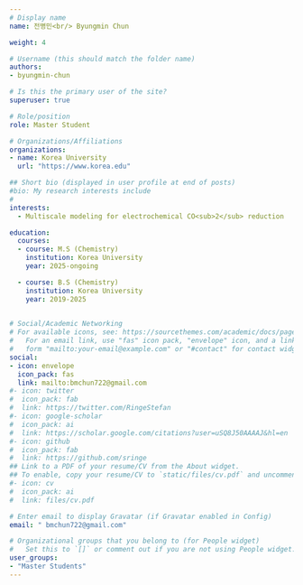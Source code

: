 ```yaml
---
# Display name
name: 전병민<br/> Byungmin Chun

weight: 4

# Username (this should match the folder name)
authors:
- byungmin-chun

# Is this the primary user of the site?
superuser: true

# Role/position
role: Master Student

# Organizations/Affiliations
organizations:
- name: Korea University
  url: "https://www.korea.edu"

## Short bio (displayed in user profile at end of posts)
#bio: My research interests include 
#
interests:
  - Multiscale modeling for electrochemical CO<sub>2</sub> reduction

education:
  courses:
  - course: M.S (Chemistry)
    institution: Korea University
    year: 2025-ongoing

  - course: B.S (Chemistry)
    institution: Korea University
    year: 2019-2025
  

# Social/Academic Networking
# For available icons, see: https://sourcethemes.com/academic/docs/page-builder/#icons
#   For an email link, use "fas" icon pack, "envelope" icon, and a link in the
#   form "mailto:your-email@example.com" or "#contact" for contact widget.
social:
- icon: envelope
  icon_pack: fas
  link: mailto:bmchun722@gmail.com
#- icon: twitter
#  icon_pack: fab
#  link: https://twitter.com/RingeStefan
#- icon: google-scholar
#  icon_pack: ai
#  link: https://scholar.google.com/citations?user=uSQ8J50AAAAJ&hl=en
#- icon: github
#  icon_pack: fab
#  link: https://github.com/sringe
## Link to a PDF of your resume/CV from the About widget.
## To enable, copy your resume/CV to `static/files/cv.pdf` and uncomment the lines below.
#- icon: cv
#  icon_pack: ai
#  link: files/cv.pdf

# Enter email to display Gravatar (if Gravatar enabled in Config)
email: " bmchun722@gmail.com"

# Organizational groups that you belong to (for People widget)
#   Set this to `[]` or comment out if you are not using People widget.
user_groups:
- "Master Students"
---
```



